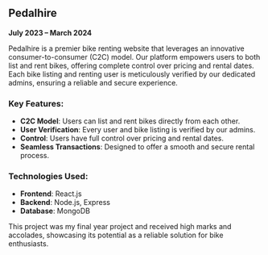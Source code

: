 ## Pedalhire

**July 2023 – March 2024**

Pedalhire is a premier bike renting website that leverages an innovative consumer-to-consumer (C2C) model. Our platform empowers users to both list and rent bikes, offering complete control over pricing and rental dates. Each bike listing and renting user is meticulously verified by our dedicated admins, ensuring a reliable and secure experience.

### Key Features:
- **C2C Model**: Users can list and rent bikes directly from each other.
- **User Verification**: Every user and bike listing is verified by our admins.
- **Control**: Users have full control over pricing and rental dates.
- **Seamless Transactions**: Designed to offer a smooth and secure rental process.

### Technologies Used:
- **Frontend**: React.js
- **Backend**: Node.js, Express
- **Database**: MongoDB

This project was my final year project and received high marks and accolades, showcasing its potential as a reliable solution for bike enthusiasts.
